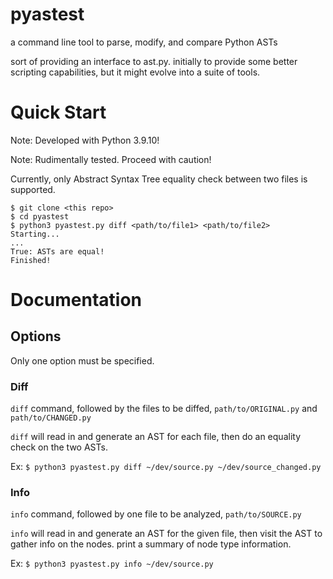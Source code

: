pyastest
===========================
a command line tool to parse, modify, and compare Python ASTs

sort of providing an interface to ast.py. initially to provide some better scripting capabilities, but it might evolve into a suite of tools.

# Quick Start
Note: Developed with Python 3.9.10!

Note: Rudimentally tested. Proceed with caution!

Currently, only Abstract Syntax Tree equality check between two files is supported.

```console
$ git clone <this repo>
$ cd pyastest
$ python3 pyastest.py diff <path/to/file1> <path/to/file2>
Starting...
...
True: ASTs are equal!
Finished!
```

# Documentation
## Options
Only one option must be specified.
### Diff
`diff` command, followed by the files to be diffed, `path/to/ORIGINAL.py` and `path/to/CHANGED.py`

`diff` will read in and generate an AST for each file, then do an equality check on the two ASTs.

Ex: `$ python3 pyastest.py diff ~/dev/source.py ~/dev/source_changed.py` 

### Info

`info` command, followed by one file to be analyzed, `path/to/SOURCE.py`

`info` will read in and generate an AST for the given file, then visit the AST to gather info on the nodes.
print a summary of node type information.

Ex: `$ python3 pyastest.py info ~/dev/source.py`
